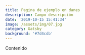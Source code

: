 ```yaml
---
title: Pagina de ejemplo en danes
description: Campo descripción
date: '2019-10-15 15:41:34'
image: /assets/img/07.jpg
category: Gatsby
background: '#7d4cdb'
---
```

Contenido

